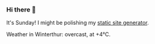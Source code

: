 ### Hi there :wave:

It's Sunday! I might be polishing my [static site generator](https://github.com/bewuethr/pandoc-bash-blog).

Weather in Winterthur: overcast, at +4°C.
